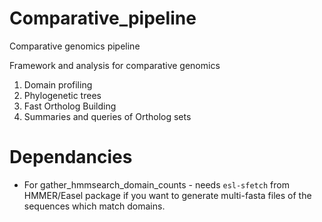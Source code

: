 # Comparative_pipeline
Comparative genomics pipeline


Framework and analysis for comparative genomics
1. Domain profiling
2. Phylogenetic trees
3. Fast Ortholog Building
4. Summaries and queries of Ortholog sets


# Dependancies

* For gather_hmmsearch_domain_counts - needs `esl-sfetch` from
  HMMER/Easel package if you want to generate multi-fasta files of the
  sequences which match domains.
